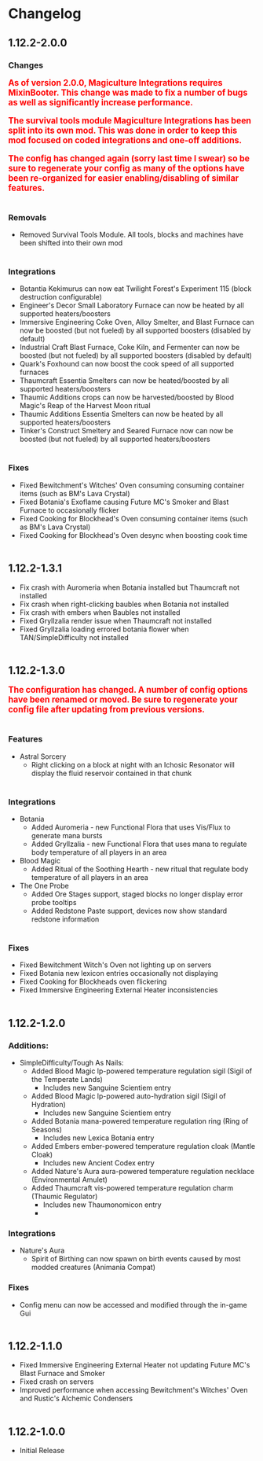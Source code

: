 # Changelog
## 1.12.2-2.0.0
### Changes
<span style="font-size:1.2em;color:red;"><b>
As of version 2.0.0, Magiculture Integrations requires MixinBooter. This change was made to fix a number of bugs as well as significantly increase performance.
</b></span><br><br>
<span style="font-size:1.2em;color:red;"><b>
The survival tools module Magiculture Integrations has been split into its own mod. This was done in order to keep this mod focused on coded integrations and one-off additions.
</b></span>
<br><br>
<span style="font-size:1.2em;color:red;"><b>
The config has changed again (sorry last time I swear) so be sure to regenerate your config as many of the options have been re-organized for easier enabling/disabling of similar features.
</b></span>
<br><br>
### Removals
- Removed Survival Tools Module. All tools, blocks and machines have been shifted into their own mod
<br><br>

### Integrations
- Botantia Kekimurus can now eat Twilight Forest's Experiment 115 (block destruction configurable)
- Engineer's Decor Small Laboratory Furnace can now be heated by all supported heaters/boosters
- Immersive Engineering Coke Oven, Alloy Smelter, and Blast Furnace can now be boosted (but not fueled) by all supported boosters (disabled by default)
- Industrial Craft Blast Furnace, Coke Kiln, and Fermenter can now be boosted (but not fueled) by all supported boosters (disabled by default)
- Quark's Foxhound can now boost the cook speed of all supported furnaces
- Thaumcraft Essentia Smelters can now be heated/boosted by all supported heaters/boosters
- Thaumic Additions crops can now be harvested/boosted by Blood Magic's Reap of the Harvest Moon ritual
- Thaumic Additions Essentia Smelters can now be heated by all supported heaters/boosters
- Tinker's Construct Smeltery and Seared Furnace now can now be boosted (but not fueled) by all supported heaters/boosters
<br><br>

### Fixes
- Fixed Bewitchment's Witches' Oven consuming consuming container items (such as BM's Lava Crystal)
- Fixed Botania's Exoflame causing Future MC's Smoker and Blast Furnace to occasionally flicker
- Fixed Cooking for Blockhead's Oven consuming container items (such as BM's Lava Crystal)
- Fixed Cooking for Blockhead's Oven desync when boosting cook time
<br><br>

## 1.12.2-1.3.1
- Fix crash with Auromeria when Botania installed but Thaumcraft not installed
- Fix crash when right-clicking baubles when Botania not installed
- Fix crash with embers when Baubles not installed
- Fixed Gryllzalia render issue when Thaumcraft not installed
- Fixed Gryllzalia loading errored botania flower when TAN/SimpleDifficulty not installed
<br><br>

## 1.12.2-1.3.0
<span style="font-size:1.2em;color:red;"><b>The configuration has changed. A number of config options have been renamed or moved. Be sure to regenerate your config file after updating from previous versions.</b></span>
<br><br>
### Features
- Astral Sorcery
  - Right clicking on a block at night with an Ichosic Resonator will display the fluid reservoir contained in that chunk
<br><br>
### Integrations
- Botania
  - Added Auromeria - new Functional Flora that uses Vis/Flux to generate mana bursts
  - Added Gryllzalia - new Functional Flora that uses mana to regulate body temperature of all players in an area
- Blood Magic
  - Added Ritual of the Soothing Hearth - new ritual that regulate body temperature of all players in an area
- The One Probe
  - Added Ore Stages support, staged blocks no longer display error probe tooltips
  - Added Redstone Paste support, devices now show standard redstone information
<br><br>
### Fixes
- Fixed Bewitchment Witch's Oven not lighting up on servers
- Fixed Botania new lexicon entries occasionally not displaying
- Fixed Cooking for Blockheads oven flickering
- Fixed Immersive Engineering External Heater inconsistencies
<br><br>

## 1.12.2-1.2.0
### Additions:
- SimpleDifficulty/Tough As Nails:
  - Added Blood Magic lp-powered temperature regulation sigil (Sigil of the Temperate Lands)
    - Includes new Sanguine Scientiem entry
  - Added Blood Magic lp-powered auto-hydration sigil (Sigil of Hydration)
    - Includes new Sanguine Scientiem entry
  - Added Botania mana-powered temperature regulation ring (Ring of Seasons)
    - Includes new Lexica Botania entry
  - Added Embers ember-powered temperature regulation cloak (Mantle Cloak)
    - Includes new Ancient Codex entry
  - Added Nature's Aura aura-powered temperature regulation necklace (Environmental Amulet)
  - Added Thaumcraft vis-powered temperature regulation charm (Thaumic Regulator)
    - Includes new Thaumonomicon entry
    - 
### Integrations
- Nature's Aura
  - Spirit of Birthing can now spawn on birth events caused by most modded creatures (Animania Compat)

### Fixes
- Config menu can now be accessed and modified through the in-game Gui
  <br><br>

## 1.12.2-1.1.0
- Fixed Immersive Engineering External Heater not updating Future MC's Blast Furnace and Smoker
- Fixed crash on servers
- Improved performance when accessing Bewitchment's Witches' Oven and Rustic's Alchemic Condensers
  <br><br>

## 1.12.2-1.0.0
- Initial Release